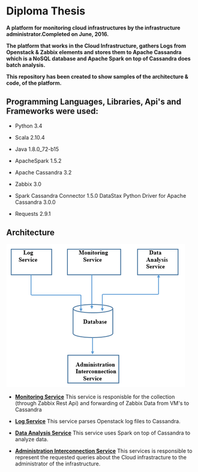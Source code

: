 # Diploma Thesis

__A platform for monitoring cloud infrastructures by the infrastructure administrator.Completed on June, 2016.__

__The platform that works in the Cloud Infrastructure, gathers Logs from Openstack & Zabbix elements and stores them
  to Apache Cassandra which is a NoSQL database and Apache Spark on top of Cassandra does batch analysis.__  
  
__This repository has been created to show samples of the architecture & code, of the platform.__

 ## Programming Languages, Libraries, Api's and Frameworks were used:

* Python 3.4 

* Scala 2.10.4 

* Java 1.8.0_72-b15 

* ApacheSpark 1.5.2 

* Apache Cassandra 3.2 

* Zabbix 3.0 

* Spark Cassandra Connector 1.5.0 DataStax Python Driver for Apache Cassandra 3.0.0 

* Requests 2.9.1

 ## Architecture
![Image of Architecture](https://github.com/kdalkafoukis/diploma_thesis/blob/master/platform_arch.PNG)

- [**Monitoring Service**](http://github.com)
This service is responisble for the collection (through Zabbix Rest Api) and forwarding of Zabbix Data from VM's to Cassandra

- [**Log Service**](http://github.com)
This service parses Openstack log files to Cassandra.

- [**Data Analysis Service**](http://github.com)
This service uses Spark on top of Cassandra to analyze data.

- [**Administration Interconnection Service**](http://github.com)
This services is responsible to represent the requested queries about the Cloud infrastracture to the administrator of the infrastructure.

